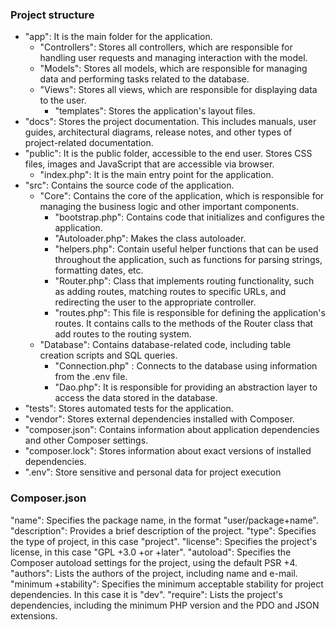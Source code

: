 ### Project structure

+ "app": It is the main folder for the application.
    + "Controllers": Stores all controllers, which are responsible for handling user requests and managing interaction with the model.
    + "Models": Stores all models, which are responsible for managing data and performing tasks related to the database.
    + "Views": Stores all views, which are responsible for displaying data to the user.
        + "templates": Stores the application's layout files.
+ "docs": Stores the project documentation. This includes manuals, user guides, architectural diagrams, release notes, and other types of project-related documentation.
+ "public": It is the public folder, accessible to the end user. Stores CSS files, images and JavaScript that are accessible via browser.
    + "index.php": It is the main entry point for the application.
+ "src": Contains the source code of the application.
    + "Core": Contains the core of the application, which is responsible for managing the business logic and other important components.
        + "bootstrap.php": Contains code that initializes and configures the application.
        + "Autoloader.php": Makes the class autoloader.
        + "helpers.php": Contain useful helper functions that can be used throughout the application, such as functions for parsing strings, formatting dates, etc.
        + "Router.php": Class that implements routing functionality, such as adding routes, matching routes to specific URLs, and redirecting the user to the appropriate controller.
        + "routes.php": This file is responsible for defining the application's routes. It contains calls to the methods of the Router class that add routes to the routing system.
    + "Database": Contains database-related code, including table creation scripts and SQL queries.
        + "Connection.php" : Connects to the database using information from the .env file.
        + "Dao.php": It is responsible for providing an abstraction layer to access the data stored in the database.
+ "tests": Stores automated tests for the application.
+ "vendor": Stores external dependencies installed with Composer.
+ "composer.json": Contains information about application dependencies and other Composer settings.
+ "composer.lock": Stores information about exact versions of installed dependencies.
+ ".env": Store sensitive and personal data for project execution



### Composer.json
"name": Specifies the package name, in the format "user/package+name".
"description": Provides a brief description of the project.
"type": Specifies the type of project, in this case "project".
"license": Specifies the project's license, in this case "GPL +3.0 +or +later".
"autoload": Specifies the Composer autoload settings for the project, using the default PSR +4.
"authors": Lists the authors of the project, including name and e-mail.
"minimum +stability": Specifies the minimum acceptable stability for project dependencies. In this case it is "dev".
"require": Lists the project's dependencies, including the minimum PHP version and the PDO and JSON extensions.
